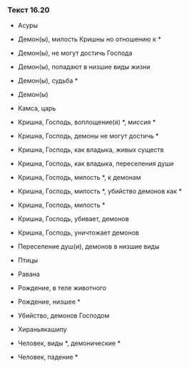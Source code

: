 ### Текст 16.20

- Асуры

- Демон(ы), милость Кришны но отношению к *

- Демон(ы), не могут достичь Господа

- Демон(ы), попадают в низшие виды жизни

- Демон(ы), судьба *

- Демон(ы)

- Камса, царь

- Кришна, Господь, воплощение(я) *, миссия *

- Кришна, Господь, демоны не могут достичь *

- Кришна, Господь, как владыка, живых существ

- Кришна, Господь, как владыка, переселения души

- Кришна, Господь, милость *, к демонам

- Кришна, Господь, милость *, убийство демонов как *

- Кришна, Господь, милость *

- Кришна, Господь, убивает, демонов

- Кришна, Господь, уничтожает демонов

- Переселение душ(и), демонов в низшие виды

- Птицы

- Равана

- Рождение, в теле животного

- Рождение, низшее *

- Убийство, демонов Господом

- Хираньякашипу

- Человек, виды *, демонические *

- Человек, падение *
	

